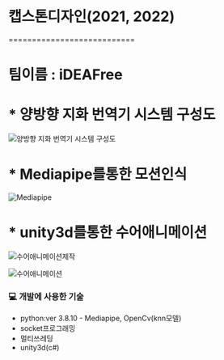# 캡스톤디자인(2021, 2022)


===========================
# 팀이름 : iDEAFree


# * 양방향 지화 번역기 시스템 구성도
![양방향 지화 번역기 시스템 구성도](https://user-images.githubusercontent.com/87998104/193748360-4759c083-489f-40cf-8ddd-dec691427652.png)

# * Mediapipe를통한 모션인식
![Mediapipe](https://user-images.githubusercontent.com/87998104/193748567-44b048e7-cd18-4022-8482-89514a847dd9.png)

# * unity3d를통한 수어애니메이션
![수어애니메이션제작](https://user-images.githubusercontent.com/87998104/193748639-57dbfefb-3e3e-430b-bb8d-732e89c3c86e.png)

![수어애니메이션](https://user-images.githubusercontent.com/87998104/193748647-120ed2ec-998b-43aa-923d-15f0856e6995.png)


### 💻 개발에 사용한 기술

* python:ver 3.8.10 - Mediapipe, OpenCv(knn모델)
* socket프로그래밍
* 멀티쓰레딩
* unity3d(c#)
